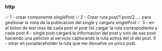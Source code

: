### http

✅ 1 - crear componente singlePost
✅ 2 - Crear ruta post/1 post/2 .... para gestionar la vista de la publicacion del single y cargara singlePost
✅ 3 - en el boton de leer mas de cada post el post list cargar la ruta correspodiente a cada post
4 - single post cargará la informacion del post y solo de ese post haciendo una peticion al servicio capturando la ruta activa del id del post.
5 - mirar en jsonplaceholder la ruta que me devuelve un unico post.



